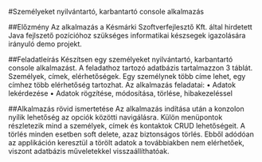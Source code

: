 #Személyeket nyilvántartó, karbantartó console alkalmazás

##Előzmény
Az alkalmazás a Késmárki Szoftverfejlesztő Kft. által hirdetett Java fejlszető pozícióhoz szükséges informatikai
készsegek igazolására irányuló demo projekt.

##Feladatleírás
Készítsen egy személyeket nyilvántartó, karbantartó console alkalmazást. A feladathoz tartozó adatbázis
tartalmazzon 3 táblát. Személyek, címek, elérhetőségek. Egy személynek több címe lehet, egy címhez
több elérhetőség tartozhat.
Az alkalmazás feladatai:
• Adatok lekérdezése
• Adatok rögzítése, módosítása, törlése, hibakezeléssel

##Alkalmazás rövid ismertetése
Az alkalmazás indítása után a konzolon nyílik lehetőség az opciók közötti navigálásra.
Külön menüpontok részletezik mind a személyek, címek és kontaktok CRUD lehetőségeit.
A törlés minden esetben soft delete, azaz biztonságos törlés. Ebből adódóan az applikáción keresztül a törölt
adatok a továbbiakben nem elérhetőek, viszont adatbázis műveletekkel visszaállíthatóak.
